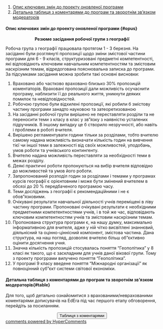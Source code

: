 <div id="hypercomments_widget" class="js-hypercomments-widget invisible"></div>

1. [Опис ключових змін до проекту оновленої програми](#opus)
2. [Детальна таблиця з коментарями до програм та зворотнім зв’язком модераторів](#table)

#### Опис ключових змін  до проекту оновленої  програми {#opus}

<p align="center"><b>Резюме засідання  робочої  групи  з  географії</b></p>

Робоча  група  з  географії  працювала  протягом  1 - 3  березня. На  засіданні  були  розглянуті  пропозиції  щодо  зміни  змістової  частини  програми  для  6 - 9  класів, структуризовані  предметні  компетентності, які  відповідають  ключовим  навчальним  компетентностям  та  змістовим  наскрізним  темам, відредогована  пояснювальна  записка  до  програми. За  підсумками  засідання  можна  зробити  такі  основні  висновки:

1.	Враховано  або  частково  враховано  близько 30%  пропозицій  коментаторів. Враховані  пропозиції  дали  можливість  осучаснити  програму, наблизити  її  до  реального  життя, уникнути  деяких  помилок  та  невідповідностей.
2.	Робочою  групою  були  відхилені пропозиції, які  робили  б  змістову  частину  програми  занадто  науковою  та  затеоретизованою
3.	На  засіданні  робочої  групи  вирішено  не  переставляти  розділи  та  не  переносити  теми  з  класу  в  клас  у  зв”язку  з  наявністю  усталених  підручників. В  іншому  випадку  це  б  створило  незручності, або  навіть  і  проблеми  в  роботі  вчителя.
4.	Вирішено  регламентувати  години  тільки  за  розділами, тобто  вчителю  самому  надана  можливість  визначати  кількість  годин  на  вивчення  тієї  чи  іншої  теми  в  залежності  від  своїх  можливостей, уподобань, умов  роботи  та  учнівського  контингенту.
5.	Вчителю  надана  можливість  переставляти  за  необхідності  теми  в  межах  розділу.
6.	Деякі  практичні  роботи  пропонуються  на  вибір  вчителя  відповідно  до  можливостей  та  умов  його  роботи.
7.	Запропонований розподіл годин за розділами і темами у програмах курсів географії є орієнтовним і може бути змінений вчителем в обсязі до 20 % передбаченого програмою часу. 
8.	Теми  досліджень  з  географії  є  рекомендаційними  і  не  є  обов”язковими.
9.	Очікувані  результати  навчальної  діяльності  учнів  переміщені  в  ліву  частину  програми. Пропоновані  очікувані  результати  є  необхідними  предметними  компетентностями  учнів, і  в  той  же  час, відповідають  ключовим  компетентностям учнів  та  змістовим  наскрізним  темам.
10.	Пропонована  структура  програми  є, на  нашу  думку, максимально  інформативною  для  вчителя, адже  у  ній  чітко  висвітлені  знаннєвий, діяльнісний  та  оцінно-ціннісний  компонент, змістова  частина. Дана  структура, на  наш  погляд, дозволяє  вчителю  більш  об”єктивно  оцінити  досягнення  учня.
11.	Значна  кількість  пропозицій  стосувалась  поняття  “Геополітика”  у  8  класі  як  такого, що  є  заскладним  для  учнів  даної  вікової  групи. Тому  з  проекту  прогррами  вилучено  поняття  “Геополітика”.
12.	У  програмі  9  класу  введене  поняття  “Міжнародні  організації”  як  повноцінний  суб”єкт  системи  світової  економіки.

#### Детальна таблиця з коментарями до програм та зворотнім зв’язком модераторів{#table}

Для того, щоб детально ознайомитися з врахованими/неврахованими коментарями дописувачів на EdEra під час першого етапу обговорення, перейдіть за посиланням. 
<br>

<center><a href="https://drive.google.com/file/d/0B2LCoyWVMpMSVXVRQW5WY0txSVk/view?usp=sharing" target="_blank"><button type="button" class="btn btn-primary" aria-haspopup="true" aria-expanded="false">Таблиця з коментарями</button></a></center>

<div class="js-hypercomments-container">
    <a href="http://hypercomments.com" class="hc-link" title="comments widget">comments powered by HyperComments</a>
</div>